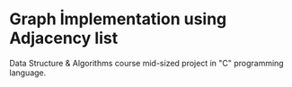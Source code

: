 # Graph İmplementation using Adjacency list

Data Structure &amp; Algorithms course mid-sized project in "C" programming language. 
